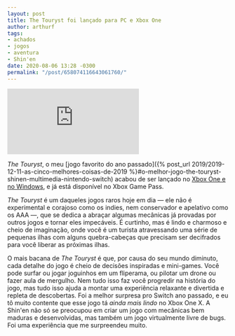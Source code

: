 ```yaml
---
layout: post
title: The Touryst foi lançado para PC e Xbox One
author: arthurf
tags:
- achados
- jogos
- aventura
- Shin'en
date: 2020-08-06 13:28 -0300
permalink: "/post/658074116643061760/"
---
```

<iframe src="https://www.youtube.com/embed/Ir2MnrPvO8Y" frameborder="0" allow="accelerometer; autoplay; encrypted-media; gyroscope; picture-in-picture" allowfullscreen></iframe>

*The Touryst*, o meu [jogo favorito do ano passado]({% post_url 2019/2019-12-11-as-cinco-melhores-coisas-de-2019 %}#o-melhor-jogo-the-touryst-shinen-multimedia-nintendo-switch) acabou de ser lançado no [Xbox One e no Windows](http://microsoft.com/en-us/p/the-touryst/9n9w1jk1x5qj), e já está disponível no Xbox Game Pass.

*The Touryst* é um daqueles jogos raros hoje em dia — ele não é experimental e corajoso como os indies, nem conservador e apelativo como os AAA —, que se dedica a abraçar algumas mecânicas já provadas por outros jogos e tornar eles impecáveis. É curtinho, mas é lindo e charmoso e cheio de imaginação, onde você é um turista atravessando uma série de pequenas ilhas com alguns quebra-cabeças que precisam ser decifrados para você liberar as próximas ilhas.

O mais bacana de *The Touryst* é que, por causa do seu mundo diminuto, cada detalhe do jogo é cheio de decisões inspiradas e mini-games. Você pode surfar ou jogar joguinhos em um fliperama, ou pilotar um drone ou fazer aula de mergulho. Nem tudo isso faz você progredir na história do jogo, mas tudo isso ajuda a montar uma experiência relaxante e divertida e repleta de descobertas. Foi a melhor surpresa pro Switch ano passado, e eu tô muito contente que esse jogo tá *ainda mais lindo* no Xbox One X. A Shin'en não só se preocupou em criar um jogo com mecânicas bem maduras e desenvolvidas, mas também um jogo virtualmente livre de bugs. Foi uma experiência que me surpreendeu muito.
